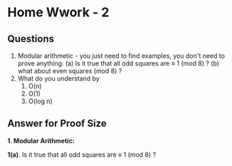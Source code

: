 # Home Wwork - 2

## Questions

1. Modular arithmetic - you just need to find examples, you don't need to prove anything.
    (a) Is it true that all odd squares are ≡ 1 (mod 8) ?
    (b) what about even squares (mod 8) ?
2. What do you understand by
    1. O(n)
    2. O(1)
    3. O(log n)

## Answer for Proof Size

**1. Modular Arithmetic:**

**1(a)**. Is it true that all odd squares are ≡ 1 (mod 8) ?
